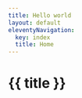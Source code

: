 ```yaml
---
title: Hello world
layout: default
eleventyNavigation:
  key: index
  title: Home
---
```


# {{ title }}
